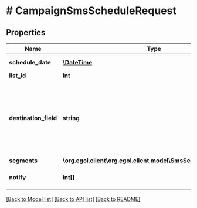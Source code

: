 # # CampaignSmsScheduleRequest

## Properties

Name | Type | Description | Notes
------------ | ------------- | ------------- | -------------
**schedule_date** | [**\DateTime**](\DateTime.md) | The date and time | [optional] 
**list_id** | **int** |  | 
**destination_field** | **string** | SMS campaign destination field. Must be &#39;cellphone&#39; or the other field ID of type                                 cellphone | 
**segments** | [**\org.egoi.client\org.egoi.client.model\SmsSegmentsActionSend**](SmsSegmentsActionSend.md) |  | 
**notify** | **int[]** | Array of IDs of the users to notify | [optional] 

[[Back to Model list]](../../README.md#documentation-for-models) [[Back to API list]](../../README.md#documentation-for-api-endpoints) [[Back to README]](../../README.md)



